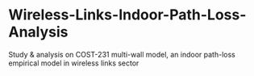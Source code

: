 # Wireless-Links-Indoor-Path-Loss-Analysis
Study &amp; analysis on COST-231 multi-wall model, an indoor path-loss empirical model in wireless links sector
